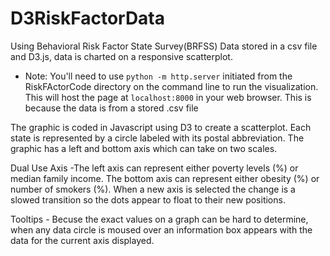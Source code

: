 # D3RiskFactorData
Using Behavioral Risk Factor State Survey(BRFSS) Data stored in a csv file and D3.js, data is charted on a responsive scatterplot. 

* Note: You'll need to use `python -m http.server` initiated from the RiskFActorCode directory on the command line to run the visualization. This will host the page at `localhost:8000` in your web browser. This is because the data is from a stored .csv file

The graphic is coded in Javascript using D3 to create a scatterplot. Each state is represented by a circle labeled with its postal abbreviation. The graphic has a left and bottom axis which can take on two scales. 

Dual Use Axis -The left axis can represent either poverty levels (%) or median family income. The bottom axis can represent either obesity (%) or number of smokers (%). When a new axis is selected the change is a slowed transition so the dots appear to float to their new positions.

Tooltips - Becuse the exact values on a graph can be hard to determine, when any data circle is moused over an information box appears with the data for the current axis displayed.
